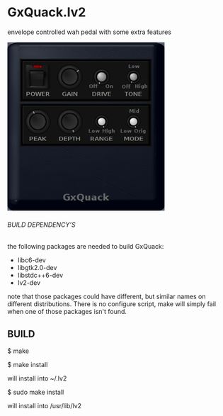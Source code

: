 # GxQuack.lv2
envelope controlled wah pedal with some extra features

![GxQuack](https://raw.githubusercontent.com/brummer10/GxQuack.lv2/master/GxQuack.png)


###### BUILD DEPENDENCY’S 

the following packages are needed to build GxQuack:

- libc6-dev
- libgtk2.0-dev
- libstdc++6-dev
- lv2-dev

note that those packages could have different, but similar names 
on different distributions. There is no configure script, 
make will simply fail when one of those packages isn't found.

## BUILD 

$ make

$ make install

will install into ~/.lv2

$ sudo make install

will install into /usr/lib/lv2

